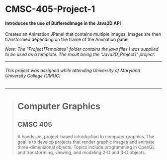 # CMSC-405-Project-1
#### Introduces the use of BufferedImage in the Java2D API

Creates an Animation JPanel that contains multiple images. Images are then transformed depending on the frame of the Animation panel.

_Note: The "Project1Templates" folder contains the java files I was supplied to be used as a template. The result being the "Java2D_Project1" project._

---
###### This project was assigned while attending University of Maryland University College (UMUC)
---

><h1>Computer Graphics</h1>
><h2>CMSC 405</h2>
><p>A hands-on, project-based introduction to computer graphics. The goal is to develop projects that render graphic images and animate three-dimensional objects. Topics include programming in OpenGL and transforming, viewing, and modeling 2-D and 3-D objects.</p>
